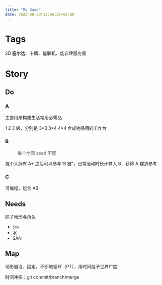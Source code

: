 ```yaml
---
title: "My Game"
date: 2022-08-23T13:56:25+08:00
---
```


# Tags

2D 塞尔达、卡牌、能联机、能自建服务器

# Story

## Do

### A

主要用来构建生活常用必需品

1 2 3 级，分别是 3\*3 3\*4 4\*4 合成物品用的工作台

### B

> 每个地图 seed 不同

每个人拥有 A+ 之后可以参与“B 链”，日常活动时长计算入 B，获得 A 建造参考

### C

可编程，组合 AB

## Needs

除了地形与角色

- `$$$`
- 水
- SAN

## Map

地形自洽、固定，不断地循环（PT），用时间给予世界广度

时间冲突：git commit/branch/merge
